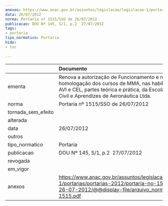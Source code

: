 ```yaml
---
anexos: https://www.anac.gov.br/assuntos/legislacao/legislacao-1/portarias/portarias-2012/portaria-no-1515-sso-de-26-07-2012/@@display-file/arquivo_norma/PA2012-1515.pdf
data: 26/07/2012
norma: Portaria nº 1515/SSO de 26/07/2012
publicacao: DOU Nº 145, S/1, p.2  27/07/2012
tags:
- portaria
tipo_normatico: Portaria
hide: 
- toc 
 
---
```


|                    | Documento                                                                                                                                                                                                |
|:-------------------|:---------------------------------------------------------------------------------------------------------------------------------------------------------------------------------------------------------|
| ementa             | Renova a autorização de Funcionamento e renovar a homologação dos cursos de MMA, nas habilitações GMP, AVI e CEL, partes teórica e prática, da Escola de Aviação Civil e Aprendizes de Aeronáutica Ltda. |
| norma              | Portaria nº 1515/SSO de 26/07/2012                                                                                                                                                                       |
| tornada_sem_efeito |                                                                                                                                                                                                          |
| alterada           |                                                                                                                                                                                                          |
| data               | 26/07/2012                                                                                                                                                                                               |
| outros             |                                                                                                                                                                                                          |
| tipo_normatico     | Portaria                                                                                                                                                                                                 |
| publicacao         | DOU Nº 145, S/1, p.2  27/07/2012                                                                                                                                                                         |
| revogada           |                                                                                                                                                                                                          |
| em_vigor           |                                                                                                                                                                                                          |
| anexos             | https://www.anac.gov.br/assuntos/legislacao/legislacao-1/portarias/portarias-2012/portaria-no-1515-sso-de-26-07-2012/@@display-file/arquivo_norma/PA2012-1515.pdf                                        |